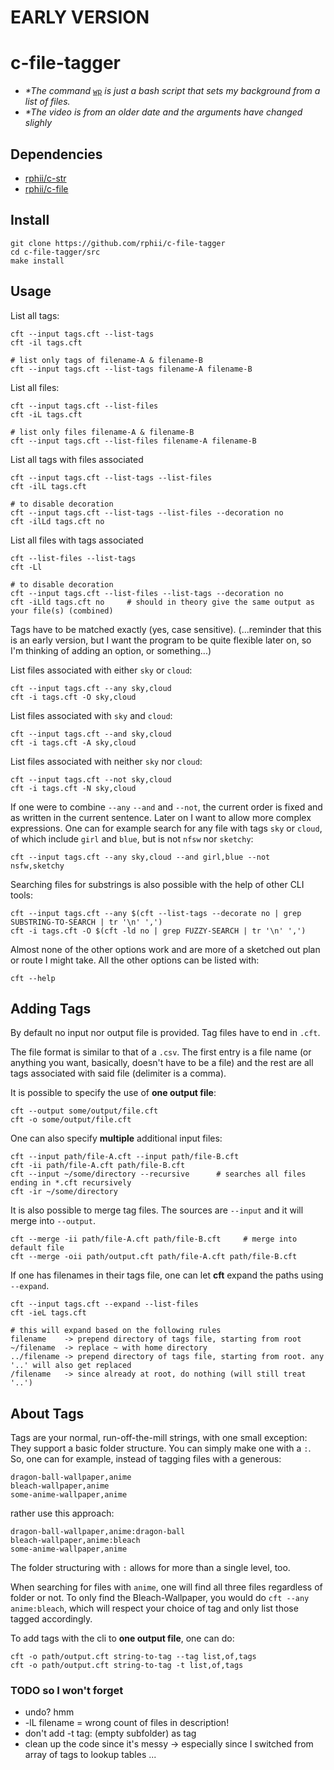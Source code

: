 # EARLY VERSION
# c-file-tagger

[](https://github.com/rphii/c-file-tagger/assets/46871963/a05e7a42-4153-417c-8d75-81342cbb66dd)

- *\*The command* [`wp`](examples/wp.sh) *is just a bash script that sets my background from a list of files.*
- *\*The video is from an older date and the arguments have changed slighly*

## Dependencies

- [rphii/c-str](https://github.com/rphii/c-str)
- [rphii/c-file](https://github.com/rphii/c-file)

## Install

    git clone https://github.com/rphii/c-file-tagger
    cd c-file-tagger/src
    make install

## Usage

List all tags:

    cft --input tags.cft --list-tags
    cft -il tags.cft

    # list only tags of filename-A & filename-B
    cft --input tags.cft --list-tags filename-A filename-B

List all files:

    cft --input tags.cft --list-files
    cft -iL tags.cft

    # list only files filename-A & filename-B
    cft --input tags.cft --list-files filename-A filename-B

List all tags with files associated

    cft --input tags.cft --list-tags --list-files
    cft -ilL tags.cft

    # to disable decoration
    cft --input tags.cft --list-tags --list-files --decoration no
    cft -ilLd tags.cft no

List all files with tags associated

    cft --list-files --list-tags
    cft -Ll

    # to disable decoration
    cft --input tags.cft --list-files --list-tags --decoration no
    cft -iLld tags.cft no     # should in theory give the same output as your file(s) (combined)

Tags have to be matched exactly (yes, case sensitive). (...reminder that this is an early version,
but I want the program to be quite flexible later on, so I'm thinking of adding an option, or
something...)

List files associated with either `sky` or `cloud`:

    cft --input tags.cft --any sky,cloud
    cft -i tags.cft -O sky,cloud

List files associated with `sky` and `cloud`:

    cft --input tags.cft --and sky,cloud
    cft -i tags.cft -A sky,cloud

List files associated with neither `sky` nor `cloud`:

    cft --input tags.cft --not sky,cloud
    cft -i tags.cft -N sky,cloud

If one were to combine `--any` `--and` and `--not`, the current order is fixed and as written in the
current sentence. Later on I want to allow more complex expressions. One can for example search for
any file with tags `sky` or `cloud`, of which include `girl` and `blue`, but is not `nfsw` nor
`sketchy`:

    cft --input tags.cft --any sky,cloud --and girl,blue --not nsfw,sketchy

Searching files for substrings is also possible with the help of other CLI tools:

    cft --input tags.cft --any $(cft --list-tags --decorate no | grep SUBSTRING-TO-SEARCH | tr '\n' ',')
    cft -i tags.cft -O $(cft -ld no | grep FUZZY-SEARCH | tr '\n' ',')

Almost none of the other options work and are more of a sketched out plan or route I might take. All
the other options can be listed with:

    cft --help

## Adding Tags

By default no input nor output file is provided. Tag files have to end in `.cft`.

The file format is similar to that of a `.csv`. The first entry is a file name (or anything you
want, basically, doesn't have to be a file) and the rest are all tags associated with said file
(delimiter is a comma).

It is possible to specify the use of **one output file**:

    cft --output some/output/file.cft
    cft -o some/output/file.cft

One can also specify **multiple** additional input files:

    cft --input path/file-A.cft --input path/file-B.cft
    cft -ii path/file-A.cft path/file-B.cft
    cft --input ~/some/directory --recursive      # searches all files ending in *.cft recursively
    cft -ir ~/some/directory

It is also possible to merge tag files. The sources are `--input` and it will merge into `--output`.

    cft --merge -ii path/file-A.cft path/file-B.cft     # merge into default file
    cft --merge -oii path/output.cft path/file-A.cft path/file-B.cft

If one has filenames in their tags file, one can let **cft** expand the paths using `--expand`.

    cft --input tags.cft --expand --list-files
    cft -ieL tags.cft

    # this will expand based on the following rules
    filename    -> prepend directory of tags file, starting from root
    ~/filename  -> replace ~ with home directory
    ../filename -> prepend directory of tags file, starting from root. any '..' will also get replaced
    /filename   -> since already at root, do nothing (will still treat '..')

## About Tags

Tags are your normal, run-off-the-mill strings, with one small exception: They support a basic
folder structure. You can simply make one with a `:`. So, one can for example, instead of tagging
files with a generous:

    dragon-ball-wallpaper,anime
    bleach-wallpaper,anime
    some-anime-wallpaper,anime

rather use this approach:

    dragon-ball-wallpaper,anime:dragon-ball
    bleach-wallpaper,anime:bleach
    some-anime-wallpaper,anime

The folder structuring with `:` allows for more than a single level, too.

When searching for files with `anime`, one will find all three files regardless of folder or not.
To only find the Bleach-Wallpaper, you would do `cft --any anime:bleach`, which will respect your
choice of tag and only list those tagged accordingly.

To add tags with the cli to **one output file**, one can do:

    cft -o path/output.cft string-to-tag --tag list,of,tags
    cft -o path/output.cft string-to-tag -t list,of,tags

### TODO so I won't forget
- undo? hmm
- -lL filename = wrong count of files in description!
- don't add -t tag: (empty subfolder) as tag
- clean up the code since it's messy -> especially since I switched from array of tags to lookup tables ...

